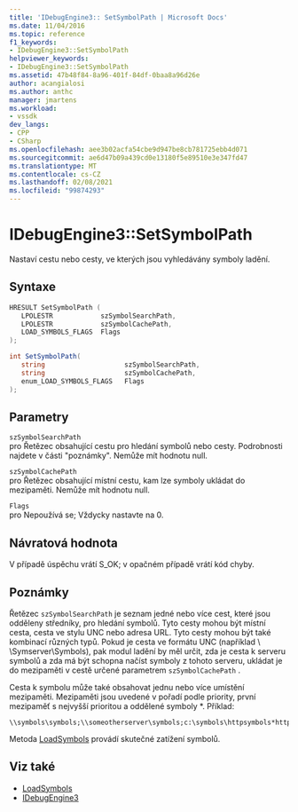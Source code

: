 ```yaml
---
title: 'IDebugEngine3:: SetSymbolPath | Microsoft Docs'
ms.date: 11/04/2016
ms.topic: reference
f1_keywords:
- IDebugEngine3::SetSymbolPath
helpviewer_keywords:
- IDebugEngine3::SetSymbolPath
ms.assetid: 47b48f84-8a96-401f-84df-0baa8a96d26e
author: acangialosi
ms.author: anthc
manager: jmartens
ms.workload:
- vssdk
dev_langs:
- CPP
- CSharp
ms.openlocfilehash: aee3b02acfa54cbe9d947be8cb781725ebb4d071
ms.sourcegitcommit: ae6d47b09a439cd0e13180f5e89510e3e347fd47
ms.translationtype: MT
ms.contentlocale: cs-CZ
ms.lasthandoff: 02/08/2021
ms.locfileid: "99874293"
---
```

# <a name="idebugengine3setsymbolpath"></a>IDebugEngine3::SetSymbolPath
Nastaví cestu nebo cesty, ve kterých jsou vyhledávány symboly ladění.

## <a name="syntax"></a>Syntaxe

```cpp
HRESULT SetSymbolPath (
   LPOLESTR            szSymbolSearchPath,
   LPOLESTR            szSymbolCachePath,
   LOAD_SYMBOLS_FLAGS  Flags
);
```

```csharp
int SetSymbolPath(
   string                    szSymbolSearchPath,
   string                    szSymbolCachePath,
   enum_LOAD_SYMBOLS_FLAGS   Flags
);
```

## <a name="parameters"></a>Parametry

`szSymbolSearchPath`\
pro Řetězec obsahující cestu pro hledání symbolů nebo cesty. Podrobnosti najdete v části "poznámky". Nemůže mít hodnotu null.

`szSymbolCachePath`\
pro Řetězec obsahující místní cestu, kam lze symboly ukládat do mezipaměti. Nemůže mít hodnotu null.

`Flags`\
pro Nepoužívá se; Vždycky nastavte na 0.

## <a name="return-value"></a>Návratová hodnota
 V případě úspěchu vrátí S_OK; v opačném případě vrátí kód chyby.

## <a name="remarks"></a>Poznámky
 Řetězec `szSymbolSearchPath` je seznam jedné nebo více cest, které jsou odděleny středníky, pro hledání symbolů. Tyto cesty mohou být místní cesta, cesta ve stylu UNC nebo adresa URL. Tyto cesty mohou být také kombinací různých typů. Pokud je cesta ve formátu UNC (například \\ \Symserver\Symbols), pak modul ladění by měl určit, zda je cesta k serveru symbolů a zda má být schopna načíst symboly z tohoto serveru, ukládat je do mezipaměti v cestě určené parametrem `szSymbolCachePath` .

 Cesta k symbolu může také obsahovat jednu nebo více umístění mezipaměti. Mezipaměti jsou uvedené v pořadí podle priority, první mezipaměť s nejvyšší prioritou a oddělené symboly *. Příklad:

```
\\symbols\symbols;\\someotherserver\symbols;c:\symbols\httpsymbols*https://msdl.microsoft.com
```

 Metoda [LoadSymbols](../../../extensibility/debugger/reference/idebugengine3-loadsymbols.md) provádí skutečné zatížení symbolů.

## <a name="see-also"></a>Viz také
- [LoadSymbols](../../../extensibility/debugger/reference/idebugengine3-loadsymbols.md)
- [IDebugEngine3](../../../extensibility/debugger/reference/idebugengine3.md)

